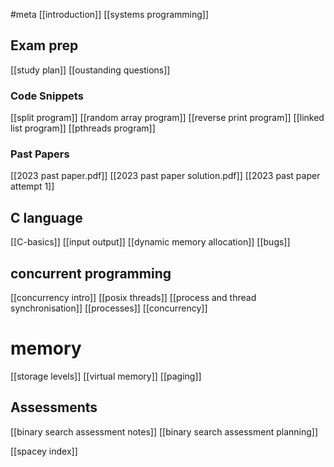 #meta
[[introduction]]
[[systems programming]]
## Exam prep
[[study plan]]
[[oustanding questions]]
### Code Snippets
[[split program]]
[[random array program]]
[[reverse print program]]
[[linked list program]]
[[pthreads program]]
### Past Papers
[[2023 past paper.pdf]]
[[2023 past paper solution.pdf]]
[[2023 past paper attempt 1]]
## C language
[[C-basics]]
[[input output]]
[[dynamic memory allocation]]
[[bugs]]
## concurrent programming
[[concurrency intro]]
[[posix threads]]
[[process and thread synchronisation]]
[[processes]]
[[concurrency]]
# memory
[[storage levels]]
[[virtual memory]]
[[paging]]
## Assessments
[[binary search assessment notes]]
[[binary search assessment planning]]

[[spacey index]]



